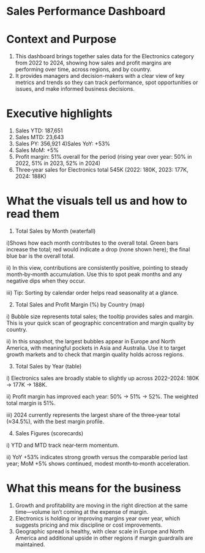 # Sales Performance Dashboard

# Context and Purpose
1) This dashboard brings together sales data for the Electronics category from 2022 to 2024, showing how sales and profit margins are performing over time, across regions, and by country.
2) It provides managers and decision-makers with a clear view of key metrics and trends so they can track performance, spot opportunities or issues, and make informed business decisions.

# Executive highlights

1) Sales YTD: 187,651
2) Sales MTD: 23,643
3) Sales PY: 356,921
4)Sales YoY: +53%
5) Sales MoM: +5%
6) Profit margin: 51% overall for the period (rising year over year: 50% in 2022, 51% in 2023, 52% in 2024)
7) Three‑year sales for Electronics total 545K (2022: 180K, 2023: 177K, 2024: 188K)

# What the visuals tell us and how to read them

1) Total Sales by Month (waterfall)

  i)Shows how each month contributes to the overall total. Green bars increase the total; red would indicate a drop (none shown here); the final blue bar is the overall total.
  
 ii) In this view, contributions are consistently positive, pointing to steady month‑by‑month accumulation. Use this to spot peak months and any negative dips when they occur.
 
 iii) Tip: Sorting by calendar order helps read seasonality at a glance.
 
2) Total Sales and Profit Margin (%) by Country (map)

  i) Bubble size represents total sales; the tooltip provides sales and margin. This is your quick scan of geographic concentration and margin quality by country.
  
  ii) In this snapshot, the largest bubbles appear in Europe and North America, with meaningful pockets in Asia and Australia. Use it to target growth markets and to check that margin quality holds across regions.
  
3) Total Sales by Year (table)

  i) Electronics sales are broadly stable to slightly up across 2022–2024: 180K → 177K → 188K.
  
  ii) Profit margin has improved each year: 50% → 51% → 52%. The weighted total margin is 51%.
  
  iii) 2024 currently represents the largest share of the three‑year total (≈34.5%), with the best margin profile.
  
4) Sales Figures (scorecards)

  i) YTD and MTD track near‑term momentum.
  
  ii) YoY +53% indicates strong growth versus the comparable period last year; MoM +5% shows continued, modest month‑to‑month acceleration.
  
# What this means for the business

1) Growth and profitability are moving in the right direction at the same time—volume isn’t coming at the expense of margin.
2) Electronics is holding or improving margins year over year, which suggests pricing and mix discipline or cost improvements.
3) Geographic spread is healthy, with clear scale in Europe and North America and additional upside in other regions if margin guardrails are maintained.
